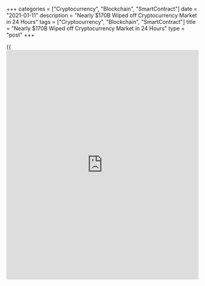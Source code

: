 +++
categories = ["Cryptocurrency", "Blockchain", "SmartContract"]
date = "2021-01-11"
description = "Nearly $170B Wiped off Cryptocurrency Market in 24 Hours"
tags = ["Cryptocurrency", "Blockchain", "SmartContract"]
title = "Nearly $170B Wiped off Cryptocurrency Market in 24 Hours"
type = "post"
+++

{{<iframe id="large-banner" src="https://www.bounty.group/#slide=11.0" width="100%" height="600" scrolling="no" style="border: 0px solid rgb(216, 221, 230); border-radius: 3px;">}}

KEY POINTS

  * Bitcoin and other digital coins tanked on Monday wiping off some $170 billion from the entire cryptocurrency market.
  * Bitcoin, the largest cryptocurrency, fell over 11% from a day earlier to $35,828.06, at around 12:15 p.m. Singapore time.
  * The sell-off in cryptocurrencies comes after a huge rally and perhaps signals some profit-taking from [investor](https://www.fintechee.com/tutorial-for-forex-trading/investor-mode/)s.

GUANGZHOU, China — Bitcoin and other digital coins tanked on Monday
wiping off some $170 billion from the entire cryptocurrency market.

The market capitalization or value of the cryptocurrency market was
$959.53 billion at 12:10 p.m. Singapore time, down from $1.1 trillion a
day earlier, according to Coinmarketcap.

Bitcoin, the largest cryptocurrency, fell over 11% from a day earlier to
$35,828.06, at around 12:15 p.m. Singapore time. Ether, the second-
largest, was down around 15% to $1,126.72.

The sell-off in cryptocurrencies comes after a huge rally and perhaps
signals some profit-taking from [investor](https://www.fintechee.com/tutorial-for-forex-trading/investor-mode/)s. Bitcoin is still up over 340%
in the last 12-months and last week hit an all-time high just below
$42,000.

Bitcoin’s resurgence has been attributed to a number of factors
including more buying from large institutional [investor](https://www.fintechee.com/tutorial-for-forex-trading/investor-mode/)s.

And it has also been likened to “digital gold,” a potential safe-haven
asset and a hedge against inflation. In a recent research note, JPMorgan
said [bitcoin](https://www.letsplayfx.com/blog/forex-for-bitcoin/) could hit $146,000 in the long term as it competes with
gold as an “alternative” currency. The investment bank’s strategists
noted, however, that [bitcoin](https://www.letsplayfx.com/blog/forex-for-bitcoin/) would have to become substantially less
volatile to reach this price. Bitcoin is known for wild price swings.

But some [bitcoin](https://www.letsplayfx.com/blog/forex-for-bitcoin/) critics — such as David Rosenberg, economist and
strategist at Rosenberg Research — have called [bitcoin](https://www.letsplayfx.com/blog/forex-for-bitcoin/) a bubble.

Long-term bullishness around [bitcoin](https://www.letsplayfx.com/blog/forex-for-bitcoin/) remains however. Last week, Social
Capital’s Chamath Palihapitiya said [bitcoin](https://www.letsplayfx.com/blog/forex-for-bitcoin/) could go above $100,000.

> “It’s probably going to $100,000, then $150,000, then $200,000,”
Palihapitiya told CNBC’s “Halftime Report.” “In what period? I don’t
know. [Maybe] five or 10 years, but it’s going there.”

_Source:[CNBC][1]_

   1. /geturl/index/55b79b15713731f121ad5ca31eeb3a5f55bec8dc/